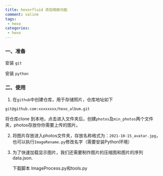 ```yaml
---
title: hexo+fluid 添加相册功能
comment: valine
tags: 
 - hexo 
categories:
 - hexo
---
```




### 一、准备

安装 `git`

安装 `python`

### 二、使用

1. 在`github`中创建仓库，用于存储照片，仓库地址如下

```
git@github.com:xxxxxxxx/hexo_album.git
```

将仓库clone 到本地，点击进入文件夹后，创建`photos`及`min_photos`两个文件夹，photos存放你你需要上传的图片。

2. 将图片存放进入photos文件夹，存放名称格式为：`2021-10-15_avatar.jpg`，也可以执行`ImageRename.py`修改名字（需要安装Python环境）

3. 为了快速加载显示图片，我们还需要制作图片的压缩图和图片的序列 data.json.

   下载脚本 ImageProcess.py和tools.py

